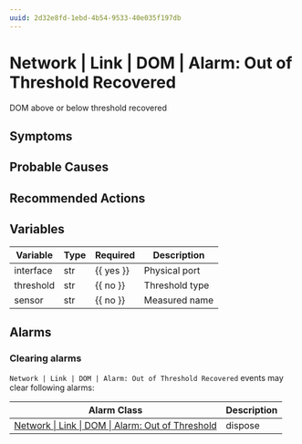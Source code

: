 ```yaml
---
uuid: 2d32e8fd-1ebd-4b54-9533-40e035f197db
---
```

# Network | Link | DOM | Alarm: Out of Threshold Recovered

DOM above or below threshold recovered

## Symptoms

## Probable Causes

## Recommended Actions

## Variables

| Variable  | Type | Required  | Description    |
| --------- | ---- | --------- | -------------- |
| interface | str  | {{ yes }} | Physical port  |
| threshold | str  | {{ no }}  | Threshold type |
| sensor    | str  | {{ no }}  | Measured name  |

## Alarms

### Clearing alarms

`Network | Link | DOM | Alarm: Out of Threshold Recovered` events may clear following alarms:

| Alarm Class                                                                                                                         | Description |
| ----------------------------------------------------------------------------------------------------------------------------------- | ----------- |
| [Network \| Link \| DOM \| Alarm: Out of Threshold](../../../../alarm-classes-reference/network/link/dom/alarm-out-of-threshold.md) | dispose     |
